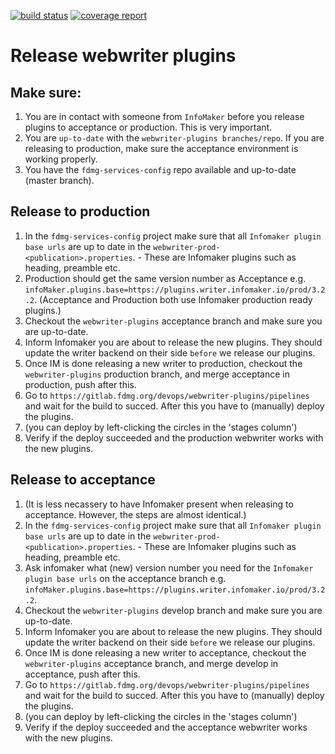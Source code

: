 [![build status](https://gitlab.fdmg.org/devops/webwriter-plugins/badges/develop/build.svg)](https://gitlab.fdmg.org/devops/webwriter-plugins/commits/develop)
[![coverage report](https://gitlab.fdmg.org/devops/webwriter-plugins/badges/develop/coverage.svg)](https://gitlab.fdmg.org/devops/webwriter-plugins/commits/develop)

# Release webwriter plugins
## Make sure:

1. You are in contact with someone from `InfoMaker` before you release plugins to acceptance or production. This is very important.
1. You are `up-to-date` with the `webwriter-plugins branches/repo`. If you are releasing to production, make sure the acceptance environment is working properly.
1. You have the `fdmg-services-config` repo available and up-to-date (master branch).

## Release to production
1. In the `fdmg-services-config` project make sure that all `Infomaker plugin base urls` are up to date in the `webwriter-prod-<publication>.properties`. - These are Infomaker plugins such as heading, preamble etc.
 1. Production should get the same version number as Acceptance e.g. `infoMaker.plugins.base=https://plugins.writer.infomaker.io/prod/3.2.2`. (Acceptance and Production both use Infomaker production ready plugins.)
1. Checkout the `webwriter-plugins` acceptance branch and make sure you are up-to-date.
1. Inform Infomaker you are about to release the new plugins. They should update the writer backend on their side `before` we release our plugins. 
1. Once IM is done releasing a new writer to production, checkout the `webwriter-plugins` production branch, and merge acceptance in production, push after this.
1. Go to `https://gitlab.fdmg.org/devops/webwriter-plugins/pipelines` and wait for the build to succed. After this you have to (manually) deploy the plugins.
 1. (you can deploy by left-clicking the circles in the 'stages column')
1. Verify if the deploy succeeded and the production webwriter works with the new plugins.

## Release to acceptance
1. (It is less necassery to have Infomaker present when releasing to acceptance. However, the steps are almost identical.)
1. In the `fdmg-services-config` project make sure that all `Infomaker plugin base urls` are up to date in the `webwriter-prod-<publication>.properties`. - These are Infomaker plugins such as heading, preamble etc.
 1. Ask infomaker what (new) version number you need for the `Infomaker plugin base urls` on the acceptance branch e.g. `infoMaker.plugins.base=https://plugins.writer.infomaker.io/prod/3.2.2`.
1. Checkout the `webwriter-plugins` develop branch and make sure you are up-to-date.
1. Inform Infomaker you are about to release the new plugins. They should update the writer backend on their side `before` we release our plugins. 
1. Once IM is done releasing a new writer to acceptance, checkout the `webwriter-plugins` acceptance branch, and merge develop in acceptance, push after this.
1. Go to `https://gitlab.fdmg.org/devops/webwriter-plugins/pipelines` and wait for the build to succed. After this you have to (manually) deploy the plugins.
 1. (you can deploy by left-clicking the circles in the 'stages column')
1. Verify if the deploy succeeded and the acceptance webwriter works with the new plugins.